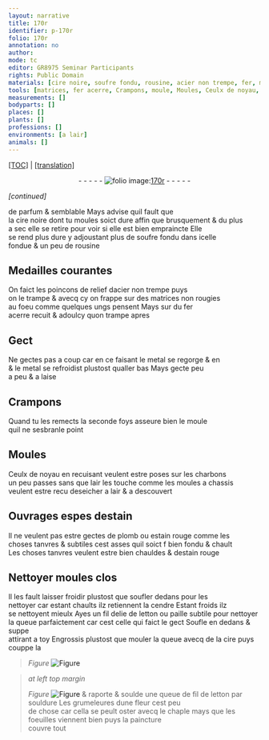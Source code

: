 ```yaml
---
layout: narrative
title: 170r
identifier: p-170r
folio: 170r
annotation: no
author:
mode: tc
editor: GR8975 Seminar Participants
rights: Public Domain
materials: [cire noire, soufre fondu, rousine, acier non trempe, fer, metal, charbons, estain, plomb, estain rouge, cendre, fil delie de letton, paille, cire, soulde, fil de letton, souldure]
tools: [matrices, fer acerre, Crampons, moule, Moules, Ceulx de noyau, moules a chassis, moules clos, fil delie de letton, paille, chaple]
measurements: []
bodyparts: []
places: []
plants: []
professions: []
environments: [a lair]
animals: []
---
```


 <p><a href="{{ site.baseurl }}/diplomatic/">[TOC]</a> | <a href="{{ site.baseurl }}/texts/p-170r_tl/" target="_blank">[translation]</a></p><div class="folio" align="center">- - - - - <a href="http://gallica.bnf.fr/ark:/12148/btv1b10500001g/f345.image" target="_blank"><img src="https://cu-mkp.github.io/2017-workshop-edition/assets/photo-icon.png" alt="folio image: " style="display:inline-block; margin-bottom:-3px;"/>170r</a> - - - - - </div>  
 
*[continued]*
  
de parfum & semblable Mays advise quil fault que<br/> la <span class="m">cire <span class="add">noire</span></span> dont tu moules soict dure affin que brusquement & <span class="del">du</span> plus<br/> a sec elle se retire pour voir si elle est bien empraincte Elle<br/> se rend plus dure y adjoustant plus de <span class="m">soufre fondu</span> dans icelle<br/> fondue & un peu de <span class="m">rousine</span>
 
 
  

## Medailles courantes

 
On faict les poincons de relief d<span class="m">acier non trempe</span> puys<br/> on le trampe & avecq cy on frappe sur des <span class="tl">matrices</span> non rougies<br/> au foeu comme quelques ungs pensent Mays sur du <span class="tl"><span class="m">fer</span><br/> acerre</span> recuit & adoulcy quon trampe apres
 
 
  

## Gect

 
Ne gectes pas a coup car en ce faisant le <span class="m">metal</span> se regorge & <span class="del">en</span><br/> & le <span class="m">metal</span> se refroidist plustost qualler bas Mays gecte peu<br/> a peu & a laise
 
 
  

## <span class="tl">Crampons</span>

 
Quand tu les remects la seconde foys asseure bien le <span class="tl">moule</span><br/> quil ne sesbranle point
 
 
  

## <span class="tl">Moules</span>

 
<span class="tl">Ceulx de noyau</span> en recuisant veulent estre poses sur les <span class="m">charbons</span><br/> un <span class="add">peu</span> passes sans que lair les touche comme les <span class="tl">moules a chassis</span><br/> veulent estre <span class="del">recu</span> deseicher <span class="env">a lair</span> & a descouvert
 
 
  

## Ouvrages espes d<span class="m">estain</span>

 
Il ne veulent pas estre gectes de <span class="m">plomb</span> ou <span class="m">estain rouge</span> co<span class="exp">mm</span>e les<br/> choses tanvres & subtiles cest asses quil soict <span class="del">f</span> bien fondu & chault<br/> Les choses tanvres veulent estre bien chauldes & d<span class="m">estain rouge</span>
 
 
  

## Nettoyer <span class="tl">moules clos</span>

 
Il les fault laisser froidir plustost que soufler dedans pour les<br/> nettoyer car estant chaults ilz retiennent la <span class="m">cendre</span> Estant froids ilz<br/> se nettoyent mieulx Ayes un <span class="tl"><span class="m">fil delie de letton</span></span> ou <span class="tl"><span class="m">paille</span></span> subtile pour nettoyer<br/> la queue parfaictem<span class="x"><span class="exp">ent</span></span> car cest celle qui faict le gect Soufle en dedans & suppe<br/> attirant a toy Engrossis plustost que mouler la queue avecq de la <span class="m">cire</span> puys couppe la<br/> 
> *Figure*
> <a href="https://drive.google.com/open?id=0B9-oNrvWdlO5amQ1YVRWWnFGWUE" target="_blank"><img src="https://cu-mkp.github.io/GR8975-edition/assets/photo-icon.png" alt="Figure" style="display:inline-block; margin-bottom:-3px;"/></a>

 
> *at left top margin*
> 
> 
>  
> *Figure*
> <a href="https://drive.google.com/open?id=0B9-oNrvWdlO5S3FNaEt0QmN1alU" target="_blank"><img src="https://cu-mkp.github.io/GR8975-edition/assets/photo-icon.png" alt="Figure" style="display:inline-block; margin-bottom:-3px;"/></a>
& raporte & <span class="m">soulde</span> une queue de <span class="m">fil de letton</span> par <span class="m">souldure</span> Les grumeleures dune fleur cest peu<br/> de chose car cella se peult oster avecq le <span class="tl">chaple</span> mays que les foeuilles viennent bien puys la paincture<br/> couvre tout
 
 